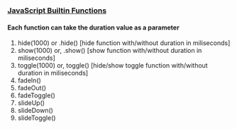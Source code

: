 ### <ins>**JavaScript Builtin Functions** </ins>
#### Each function can take the duration value as a parameter
1.  hide(1000) or .hide() [hide function with/without duration in miliseconds]
2. show(1000) or, .show() [show function with/without duration in miliseconds]
3. toggle(1000) or, toggle() [hide/show toggle function with/without duration in miliseconds]
4. fadeIn()
5. fadeOut()
6. fadeToggle()
7. slideUp()
8. slideDown()
9. slideToggle()        
